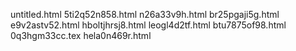 untitled.html
5ti2q52n858.html
n26a33v9h.html
br25pgaji5g.html
e9v2astv52.html
hboltjhrsj8.html
leogl4d2tf.html
btu7875of98.html
0q3hgm33cc.tex
hela0n469r.html
